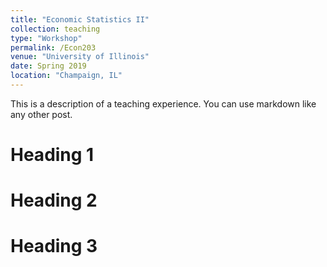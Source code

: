 ```yaml
---
title: "Economic Statistics II"
collection: teaching
type: "Workshop"
permalink: /Econ203
venue: "University of Illinois"
date: Spring 2019
location: "Champaign, IL"
---
```


This is a description of a teaching experience. You can use markdown like any other post.

Heading 1
======

Heading 2
======

Heading 3
======
